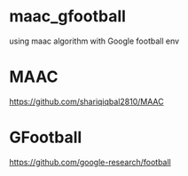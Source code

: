 # maac_gfootball
 using maac algorithm with Google football env


# MAAC
https://github.com/shariqiqbal2810/MAAC


# GFootball
https://github.com/google-research/football
